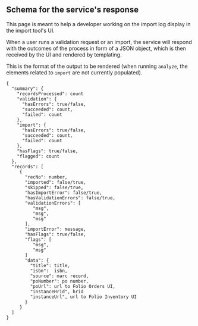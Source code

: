 ## Schema for the service's response

This page is meant to help a developer working on the import log display in the import tool's UI. 

When a user runs a validation request or an import, the service will respond with the outcomes of the process in form of a JSON object, 
which is then received by the UI and rendered by templating.  

This is the format of the output to be rendered (when running `analyze`, the elements related to `import` are not currently populated). 

```
{
  "summary": {
    "recordsProcessed": count 
    "validation": {
      "hasErrors": true/false,
      "succeeded": count,
      "failed": count
    },
    "import": {
      "hasErrors": true/false,
      "succeeded": count,
      "failed": count
    },
    "hasFlags": true/false,
    "flagged": count
  },
  "records": [
     {
       "recNo": number,
       "imported": false/true,
       "skipped": false/true,
       "hasImportError": false/true,
       "hasValidationErrors": false/true,
       "validationErrors": [
          "msg", 
          "msg",
          "msg"
       ],
       "importError": message,
       "hasFlags": true/false,
       "flags": [
          "msg",
          "msg"
       ]
       "data": {
         "title": title,
         "isbn":  isbn,
         "source": marc record,       
         "poNumber": po number,
         "poUrl": url to Folio Orders UI,
         "instanceHrid", hrid
         "instanceUrl", url to Folio Inventory UI
       }
     }
  ]
}
```